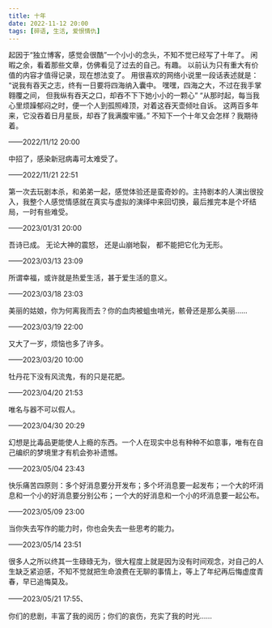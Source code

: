 ```yaml
---
title: 十年
date: 2022-11-12 20:00
tags: [碎语, 生活, 爱恨情仇]
---
```


起因于“独立博客，感觉会很酷”一个小小的念头，不知不觉已经写了十年了。
闲暇之余，看着那些文章，仿佛看见了过去的自己。有趣。
以前认为只有重大有价值的内容才值得记录，现在想法变了。
用很喜欢的网络小说里一段话表述就是：
“说我有吞天之志，终有一日要将四海纳入囊中。
嘿嘿，四海之大，不过在我手掌翱覆之间，
但我纵有吞天之口，却吞不下下她小小的一颗心”
“从那时起，每当我心里烦躁郁闷之时，便一个人到孤照峰顶，对着这吞天壶倾吐自诉。
这两百多年来，它没吞着日月星辰，却吞了我满腹牢骚。”
不知下一个十年又会怎样？我期待着。

——2022/11/12 20:00

中招了，感染新冠病毒可太难受了。

——2022/11/21 22:51

第一次去玩剧本杀，和弟弟一起，感觉体验还是蛮奇妙的。主持剧本的人演出很投入，我整个人感觉情感就在真实与虚拟的演绎中来回切换，最后推完本是个坏结局，一时有些难受。

——2023/01/31 20:00

吾诗已成。
无论大神的震怒，
还是山崩地裂，
都不能把它化为无形。

——2023/03/13 23:09

所谓幸福，或许就是热爱生活，甚于爱生活的意义。

——2023/03/18 23:03

美丽的姑娘，你为何离我而去？你的血肉被蛆虫啃光，骸骨还是那么美丽……

——2023/03/19 22:00

又大了一岁，烦恼也多了许多。

——2023/03/20 10:00

牡丹花下没有风流鬼，有的只是花肥。

——2023/04/20 21:53

唯名与器不可以假人。

——2023/04/30 20:29

幻想是比毒品更能使人上瘾的东西。一个人在现实中总有种种不如意事，唯有在自己编织的梦境里才有机会弥补遗憾。

——2023/05/04 23:43

快乐痛苦四原则：多个好消息要分开发布；多个坏消息要一起发布；一个大的坏消息和一个小的好消息要分别公布；一个大的好消息和一个小的坏消息要一起公布。

——2023/05/09 23:00

当你失去写作的能力时，你也会失去一些思考的能力。

——2023/05/14 23:51

很多人之所以终其一生碌碌无为，很大程度上就是因为没有时间观念，对自己的人生缺乏紧迫感，不知不觉就把生命浪费在无聊的事情上，等上了年纪再后悔虚度青春，早已追悔莫及。

——2023/05/21 17:55、

你们的悲剧，丰富了我的阅历；你们的哀伤，充实了我的时光……
